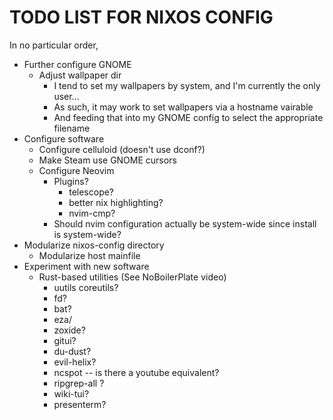 # TODO LIST FOR NIXOS CONFIG

In no particular order,

- Further configure GNOME
    - Adjust wallpaper dir
        - I tend to set my wallpapers by system, and I'm currently the only user...
        - As such, it may work to set wallpapers via a hostname vairable
        - And feeding that into my GNOME config to select the appropriate filename
- Configure software
    - Configure celluloid (doesn't use dconf?)
    - Make Steam use GNOME cursors
    - Configure Neovim
        - Plugins?
            - telescope?
            - better nix highlighting?
            - nvim-cmp?
        - Should nvim configuration actually be system-wide since install is system-wide?
- Modularize nixos-config directory
    - Modularize host mainfile
- Experiment with new software
    - Rust-based utilities (See NoBoilerPlate video)
        - uutils coreutils?
        - fd?
        - bat?
        - eza/
        - zoxide? 
        - gitui?
        - du-dust?
        - evil-helix?
        - ncspot -- is there a youtube equivalent?
        - ripgrep-all ?
        - wiki-tui?
        - presenterm?
